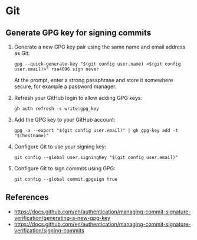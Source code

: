 # Git

## Generate GPG key for signing commits

1. Generate a new GPG key pair using the same name and email address as Git:

    ```console
    gpg --quick-generate-key "$(git config user.name) <$(git config user.email)>" rsa4096 sign never
    ```

    At the prompt, enter a strong passphrase and store it somewhere secure, for example a password manager.

1. Refresh your GitHub login to allow adding GPG keys:

    ```console
    gh auth refresh -s write:gpg_key
    ```

1. Add the GPG key to your GitHub account:

    ```console
    gpg -a --export "$(git config user.email)" | gh gpg-key add -t "$(hostname)"
    ```

1. Configure Git to use your signing key:

    ```console
    git config --global user.signingKey "$(git config user.email)"
    ```

1. Configure Git to sign commits using GPG:

    ```console
    git config --global commit.gpgsign true
    ```

## References

- <https://docs.github.com/en/authentication/managing-commit-signature-verification/generating-a-new-gpg-key>
- <https://docs.github.com/en/authentication/managing-commit-signature-verification/signing-commits>
